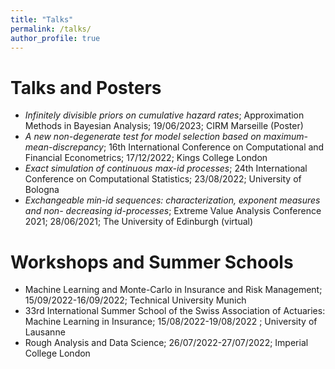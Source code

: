```yaml
---
title: "Talks"
permalink: /talks/
author_profile: true
---
```

<!--- layout: archive--->

# Talks and Posters

* *Infinitely divisible priors on cumulative hazard rates*; Approximation Methods in Bayesian Analysis; 19/06/2023; CIRM Marseille (Poster)
* *A new non-degenerate test for model selection based on maximum-mean-discrepancy*;
16th International Conference on Computational and Financial Econometrics; 17/12/2022; Kings College London
* *Exact simulation of continuous max-id processes*; 24th International Conference on
Computational Statistics; 23/08/2022;  University of Bologna
* *Exchangeable min-id sequences: characterization, exponent measures and non-
decreasing id-processes*; Extreme Value Analysis Conference 2021; 28/06/2021; The University of
Edinburgh (virtual)



# Workshops and Summer Schools

* Machine Learning and Monte-Carlo in Insurance and Risk Management; 15/09/2022-16/09/2022;  Technical University Munich
* 33rd International Summer School of the Swiss Association of Actuaries: Machine Learning in Insurance; 15/08/2022-19/08/2022 ; University of Lausanne
* Rough Analysis and Data Science; 26/07/2022-27/07/2022; Imperial College London



<!---{% if site.talkmap_link == true %}--->

<!---<p style="text-decoration:underline;"><a href="/talkmap.html">See a map of all the places I've given a talk!</a></p>--->

<!---{% endif %}--->

<!---{% for post in site.talks reversed %}--->
<!---  {% include archive-single-talk.html %}--->
<!---{% endfor %}--->
